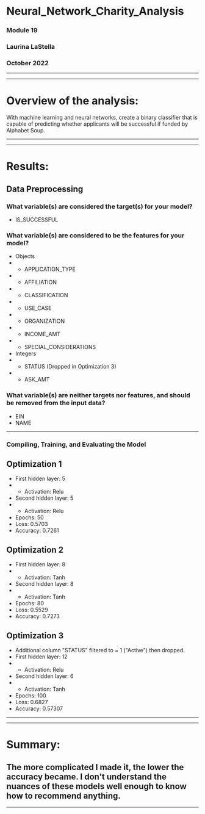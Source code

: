 # Neural_Network_Charity_Analysis
### Module 19
### Laurina LaStella
### October 2022
---
---


# Overview of the analysis:
With machine learning and neural networks, create a binary classifier that is capable of predicting whether applicants will be successful if funded by Alphabet Soup.

---
---

# Results:

## Data Preprocessing
### What variable(s) are considered the target(s) for your model?
- IS_SUCCESSFUL

### What variable(s) are considered to be the features for your model?
- Objects
- - APPLICATION_TYPE
- - AFFILIATION
- - CLASSIFICATION
- - USE_CASE
- - ORGANIZATION
- - INCOME_AMT
- - SPECIAL_CONSIDERATIONS
- Integers
- - STATUS (Dropped in Optimization 3)
- - ASK_AMT

### What variable(s) are neither targets nor features, and should be removed from the input data?
- EIN
- NAME

---

### Compiling, Training, and Evaluating the Model

## Optimization 1
- First hidden layer: 5
- - Activation: Relu
- Second hidden layer: 5
- - Activation: Relu
- Epochs: 50
- Loss: 0.5703
- Accuracy: 0.7261

## Optimization 2
- First hidden layer: 8
- - Activation: Tanh
- Second hidden layer: 8
- - Activation: Tanh
- Epochs: 80
- Loss: 0.5529
- Accuracy: 0.7273

## Optimization 3
- Additional column "STATUS" filtered to = 1 ("Active") then dropped.
- First hidden layer: 12
- - Activation: Relu
- Second hidden layer: 6
- - Activation: Tanh
- Epochs: 100
- Loss: 0.6827
- Accuracy: 0.57307

---
---

# Summary:

The more complicated I made it, the lower the accuracy became. I don't understand the nuances of these models well enough to know how to recommend anything.
---
---

